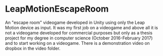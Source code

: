 # LeapMotionEscapeRoom
An "escape room" videogame developed in Unity using only the Leap Motion device as input.
It was my first job on a videogame and above all it is not a videogame developed for commercial purposes but only as a thesis project for my degree in computer science (October 2016-February 2017) and to start working on a videogame.
There is a demonstration video on dropbox in the video folder.
